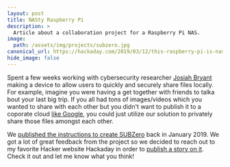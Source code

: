 ```yaml
---
layout: post
title: NASty Raspberry Pi
description: >
  Article about a collaboration project for a Raspberry Pi NAS.
image:  
  path: /assets/img/projects/subzero.jpg
canonical_url: https://hackaday.com/2019/03/12/this-raspberry-pi-is-nasty/
hide_image: false
---
```


Spent a few weeks working with cybersecurity researcher [Josiah Bryant](https://halcyonic.us) making a device to allow users to quickly and securely share files locally. For example, imagine you were having a get together with friends to talka bout your last big trip. If you all had tons of images/videos which you wanted to share with each other but you didn't want to publish it to a coporate cloud [like Google](https://en.wikipedia.org/wiki/Privacy_concerns_regarding_Google), you could just utilize our solution to privately share those files amongst each other.

We [published the instructions to create SUBZero](https://www.hackster.io/135000/subzero-a-simple-network-attached-storage-device-3f47be) back in January 2019. We got a lot of great feedback from the project so we decided to reach out to my favorite Hacker website Hackaday in order to [publish a story on it](https://hackaday.com/2019/03/12/this-raspberry-pi-is-nasty/). Check it out and let me know what you think!